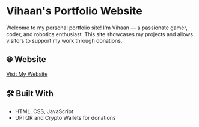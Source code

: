 # Vihaan's Portfolio Website

Welcome to my personal portfolio site! I'm Vihaan — a passionate gamer, coder, and robotics enthusiast. This site showcases my projects and allows visitors to support my work through donations.

## 🌐 Website
[Visit My Website](https://vihaanvp.github.io/)

## 🛠️ Built With
- HTML, CSS, JavaScript
- UPI QR and Crypto Wallets for donations
